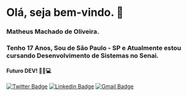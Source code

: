 # Olá, seja bem-vindo. 👋 
### Matheus Machado de Oliveira.
### Tenho 17 Anos, Sou de São Paulo - SP e Atualmente estou cursando Desenvolvimento de Sistemas no Senai.
#### Futuro DEV! ✊🏾💻

[![Twitter Badge](https://img.shields.io/badge/-@mathxusss-6633cc?style=flat-square&labelColor=6633cc&logo=twitter&logoColor=white&link=https://twitter.com/dieegosf)](https://twitter.com/mathxusss) 
[![Linkedin Badge](https://img.shields.io/badge/-Matheus%20Machado-6633cc?style=flat-square&logo=Linkedin&logoColor=white&link=https://www.linkedin.com/in/diego-schell-fernandes/)](https://www.linkedin.com/in/matheus-machado-769949200/) 
[![Gmail Badge](https://img.shields.io/badge/-matheus45784@gmail.com-6633cc?style=flat-square&logo=Gmail&logoColor=white&link=mailto:matheus45785@gmail.com)](mailto:matheus45784@gmail.com)
